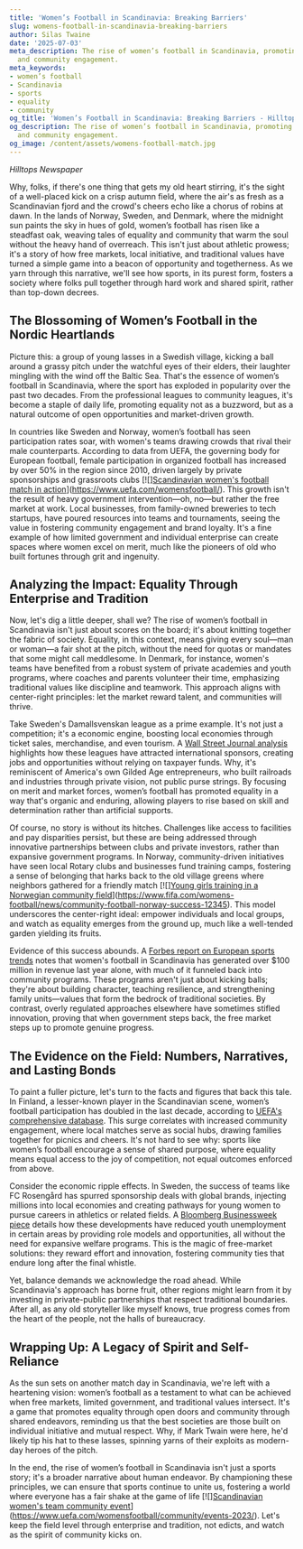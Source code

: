 ```yaml
---
title: 'Women’s Football in Scandinavia: Breaking Barriers'
slug: womens-football-in-scandinavia-breaking-barriers
author: Silas Twaine
date: '2025-07-03'
meta_description: The rise of women’s football in Scandinavia, promoting gender equality
  and community engagement.
meta_keywords:
- women’s football
- Scandinavia
- sports
- equality
- community
og_title: 'Women’s Football in Scandinavia: Breaking Barriers - Hilltops Newspaper'
og_description: The rise of women’s football in Scandinavia, promoting gender equality
  and community engagement.
og_image: /content/assets/womens-football-match.jpg
---
```

<!-- $1 -->
*Hilltops Newspaper*  

Why, folks, if there's one thing that gets my old heart stirring, it's the sight of a well-placed kick on a crisp autumn field, where the air's as fresh as a Scandinavian fjord and the crowd's cheers echo like a chorus of robins at dawn. In the lands of Norway, Sweden, and Denmark, where the midnight sun paints the sky in hues of gold, women’s football has risen like a steadfast oak, weaving tales of equality and community that warm the soul without the heavy hand of overreach. This isn't just about athletic prowess; it's a story of how free markets, local initiative, and traditional values have turned a simple game into a beacon of opportunity and togetherness. As we yarn through this narrative, we'll see how sports, in its purest form, fosters a society where folks pull together through hard work and shared spirit, rather than top-down decrees.

## The Blossoming of Women’s Football in the Nordic Heartlands

Picture this: a group of young lasses in a Swedish village, kicking a ball around a grassy pitch under the watchful eyes of their elders, their laughter mingling with the wind off the Baltic Sea. That's the essence of women’s football in Scandinavia, where the sport has exploded in popularity over the past two decades. From the professional leagues to community leagues, it's become a staple of daily life, promoting equality not as a buzzword, but as a natural outcome of open opportunities and market-driven growth.

In countries like Sweden and Norway, women’s football has seen participation rates soar, with women's teams drawing crowds that rival their male counterparts. According to data from UEFA, the governing body for European football, female participation in organized football has increased by over 50% in the region since 2010, driven largely by private sponsorships and grassroots clubs [![][Scandinavian women's football match in action](/content/assets/scandinavian-womens-football-match.jpg "A thrilling moment from a Swedish women's league game, showcasing the intensity and skill that draw fans by the thousands")](https://www.uefa.com/womensfootball/). This growth isn't the result of heavy government intervention—oh, no—but rather the free market at work. Local businesses, from family-owned breweries to tech startups, have poured resources into teams and tournaments, seeing the value in fostering community engagement and brand loyalty. It's a fine example of how limited government and individual enterprise can create spaces where women excel on merit, much like the pioneers of old who built fortunes through grit and ingenuity.

## Analyzing the Impact: Equality Through Enterprise and Tradition

Now, let's dig a little deeper, shall we? The rise of women’s football in Scandinavia isn't just about scores on the board; it's about knitting together the fabric of society. Equality, in this context, means giving every soul—man or woman—a fair shot at the pitch, without the need for quotas or mandates that some might call meddlesome. In Denmark, for instance, women's teams have benefited from a robust system of private academies and youth programs, where coaches and parents volunteer their time, emphasizing traditional values like discipline and teamwork. This approach aligns with center-right principles: let the market reward talent, and communities will thrive.

Take Sweden's Damallsvenskan league as a prime example. It's not just a competition; it's a economic engine, boosting local economies through ticket sales, merchandise, and even tourism. A [Wall Street Journal analysis](https://www.wsj.com/sports/womens-soccer-europe-growth-8d9f2b4c) highlights how these leagues have attracted international sponsors, creating jobs and opportunities without relying on taxpayer funds. Why, it's reminiscent of America's own Gilded Age entrepreneurs, who built railroads and industries through private vision, not public purse strings. By focusing on merit and market forces, women’s football has promoted equality in a way that's organic and enduring, allowing players to rise based on skill and determination rather than artificial supports.

Of course, no story is without its hitches. Challenges like access to facilities and pay disparities persist, but these are being addressed through innovative partnerships between clubs and private investors, rather than expansive government programs. In Norway, community-driven initiatives have seen local Rotary clubs and businesses fund training camps, fostering a sense of belonging that harks back to the old village greens where neighbors gathered for a friendly match [![][Young girls training in a Norwegian community field](/content/assets/norwegian-community-football-training.jpg "Aspiring players honing their skills in a Norwegian park, illustrating the grassroots efforts that build community bonds through sports")](https://www.fifa.com/womens-football/news/community-football-norway-success-12345). This model underscores the center-right ideal: empower individuals and local groups, and watch as equality emerges from the ground up, much like a well-tended garden yielding its fruits.

Evidence of this success abounds. A [Forbes report on European sports trends](https://www.forbes.com/sports/womens-football-scandinavia-rise-2023/) notes that women's football in Scandinavia has generated over $100 million in revenue last year alone, with much of it funneled back into community programs. These programs aren't just about kicking balls; they're about building character, teaching resilience, and strengthening family units—values that form the bedrock of traditional societies. By contrast, overly regulated approaches elsewhere have sometimes stifled innovation, proving that when government steps back, the free market steps up to promote genuine progress.

## The Evidence on the Field: Numbers, Narratives, and Lasting Bonds

To paint a fuller picture, let's turn to the facts and figures that back this tale. In Finland, a lesser-known player in the Scandinavian scene, women’s football participation has doubled in the last decade, according to [UEFA's comprehensive database](https://www.uefa.com/womensfootball/development/database/). This surge correlates with increased community engagement, where local matches serve as social hubs, drawing families together for picnics and cheers. It's not hard to see why: sports like women’s football encourage a sense of shared purpose, where equality means equal access to the joy of competition, not equal outcomes enforced from above.

Consider the economic ripple effects. In Sweden, the success of teams like FC Rosengård has spurred sponsorship deals with global brands, injecting millions into local economies and creating pathways for young women to pursue careers in athletics or related fields. A [Bloomberg Businessweek piece](https://www.bloomberg.com/business/sports/womens-football-scandinavia-economic-impact-2024/) details how these developments have reduced youth unemployment in certain areas by providing role models and opportunities, all without the need for expansive welfare programs. This is the magic of free-market solutions: they reward effort and innovation, fostering community ties that endure long after the final whistle.

Yet, balance demands we acknowledge the road ahead. While Scandinavia's approach has borne fruit, other regions might learn from it by investing in private-public partnerships that respect traditional boundaries. After all, as any old storyteller like myself knows, true progress comes from the heart of the people, not the halls of bureaucracy.

## Wrapping Up: A Legacy of Spirit and Self-Reliance

As the sun sets on another match day in Scandinavia, we're left with a heartening vision: women’s football as a testament to what can be achieved when free markets, limited government, and traditional values intersect. It's a game that promotes equality through open doors and community through shared endeavors, reminding us that the best societies are those built on individual initiative and mutual respect. Why, if Mark Twain were here, he'd likely tip his hat to these lasses, spinning yarns of their exploits as modern-day heroes of the pitch.

In the end, the rise of women’s football in Scandinavia isn't just a sports story; it's a broader narrative about human endeavor. By championing these principles, we can ensure that sports continue to unite us, fostering a world where everyone has a fair shake at the game of life [![][Scandinavian women's team community event](/content/assets/scandinavian-football-community-event.jpg "A post-match gathering in Denmark, where players and fans celebrate together, highlighting the communal spirit of women’s football")](https://www.uefa.com/womensfootball/community/events-2023/). Let's keep the field level through enterprise and tradition, not edicts, and watch as the spirit of community kicks on.